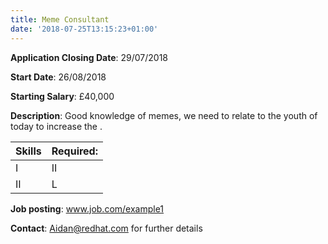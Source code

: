 ```yaml
---
title: Meme Consultant
date: '2018-07-25T13:15:23+01:00'
---
```

**Application Closing Date**: 29/07/2018

**Start Date**: 26/08/2018

**Starting Salary**: £40,000

**Description**: Good knowledge of memes, we need to relate to the youth of today to increase the .

| **Skills** | **Required**: |
| ---------- | ----------------- |
| I          | II                |
| II         | L                 |

**Job posting**: www.job.com/example1

**Contact**: Aidan@redhat.com for further details
